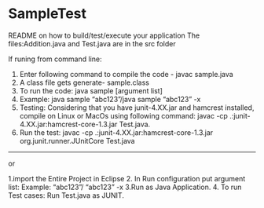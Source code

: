 # SampleTest
README on how to build/test/execute your application
The files:Addition.java and Test.java are in the src folder

If runing from command line:

1.	Enter following command to compile the code - javac sample.java
2.	A class file gets generate- sample.class
3.	To run the code: java sample [argument list]
4.	Example: java sample “abc123”/java sample “abc123” -x
5.	Testing: Considering that you have junit-4.XX.jar and hamcrest installed, compile on Linux or MacOs using following command: javac -cp .:junit-4.XX.jar:hamcrest-core-1.3.jar Test.java.
6.	Run the test: javac -cp .:junit-4.XX.jar:hamcrest-core-1.3.jar org.junit.runner.JUnitCore Test.java
-----------------------------------------------------------------------
or

1.import the Entire Project in Eclipse
2. In Run configuration put argument list: Example: “abc123”/ “abc123” -x
3.Run as Java Application.
4. To run Test cases: Run Test.java as JUNIT.
